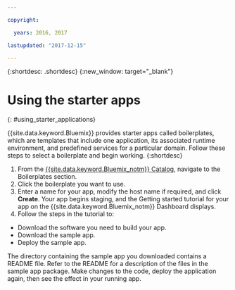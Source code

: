 ```yaml
---

copyright:

  years: 2016, 2017

lastupdated: "2017-12-15"

---
```


{:shortdesc: .shortdesc}
{:new_window: target="_blank"}


# Using the starter apps
{: #using_starter_applications}

{{site.data.keyword.Bluemix}} provides starter apps called boilerplates, which are templates that include one application, its associated runtime environment, and predefined services for a particular domain. Follow these steps to select a boilerplate and begin working.
{:shortdesc}

1. From the [{{site.data.keyword.Bluemix_notm}} Catalog](https://console.{DomainName}/catalog/),
navigate to the Boilerplates section.
2. Click the boilerplate you want to use.
3. Enter a name for your app, modify the host name if required, and click **Create**. Your app begins staging, and the Getting started tutorial for your app on the {{site.data.keyword.Bluemix_notm}} Dashboard displays.
4. Follow the steps in the tutorial to:  
  * Download the software you need to build your app.
  * Download the sample app.
  * Deploy the sample app.

The directory containing the sample app you downloaded contains a README file. Refer to the README for a description of the files in the sample app package. Make changes to the code, deploy the application again, then see the effect in your running app.
